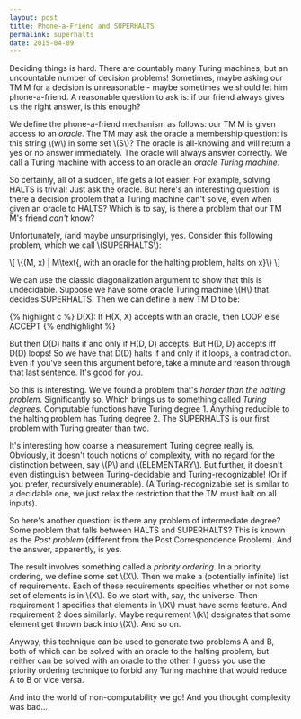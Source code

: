 ```yaml
---
layout: post
title: Phone-a-Friend and SUPERHALTS
permalink: superhalts
date: 2015-04-09
---
```


Deciding things is hard. There are countably many Turing machines, but an uncountable number of decision problems! Sometimes, maybe asking our TM M for a decision is unreasonable - maybe sometimes we should let him phone-a-friend. A reasonable question to ask is: if our friend always gives us the right answer, is this enough?

We define the phone-a-friend mechanism as follows: our TM M is given access to an *oracle*. The TM may ask the oracle a membership question: is this string \\(w\\) in some set \\(S\\)? The oracle is all-knowing and will return a yes or no answer immediately. The oracle will always answer correctly. We call a Turing machine with access to an oracle an *oracle Turing machine*.

So certainly, all of a sudden, life gets a lot easier! For example, solving HALTS is trivial! Just ask the oracle. But here's an interesting question: is there a decision problem that a Turing machine can't solve, even when given an oracle to HALTS? Which is to say, is there a problem that our TM M's friend *can't* know?

Unfortunately, (and maybe unsurprisingly), yes. Consider this following problem, which we call \\(SUPERHALTS\\):

\\[ \\{(M, x) \| M\text{, with an oracle for the halting problem, halts on x}\\} \\]

We can use the classic diagonalization argument to show that this is undecidable. Suppose we have some oracle Turing machine \\(H\\) that decides SUPERHALTS. Then we can define a new TM D to be:

{% highlight c %}
D(X):
    If H(X, X) accepts with an oracle, then LOOP
    else ACCEPT
{% endhighlight %}

But then D(D) halts if and only if H(D, D) accepts. But H(D, D) accepts iff D(D) loops! So we have that D(D) halts if and only if it loops, a contradiction. Even if you've seen this argument before, take a minute and reason through that last sentence. It's good for you.

So this is interesting. We've found a problem that's *harder than the halting problem*. Significantly so. Which brings us to something called *Turing degrees*. Computable functions have Turing degree 1. Anything reducible to the halting problem has Turing degree 2. The SUPERHALTS is our first problem with Turing greater than two.

It's interesting how coarse a measurement Turing degree really is. Obviously, it doesn't touch notions of complexity, with no regard for the distinction between, say \\(P\\) and \\(ELEMENTARY\\). But further, it doesn't even distinguish between Turing-decidable and Turing-recognizable! (Or if you prefer, recursively enumerable). (A Turing-recognizable set is similar to a decidable one, we just relax the restriction that the TM must halt on all inputs).

So here's another question: is there any problem of intermediate degree? Some problem that falls between HALTS and SUPERHALTS? This is known as the *Post problem* (different from the Post Correspondence Problem). And the answer, apparently, is yes.

The result involves something called a *priority ordering*. In a priority ordering, we define some set \\(X\\). Then we make a (potentially infinite) list of requirements. Each of these requirements specifies whether or not some set of elements is in \\(X\\). So we start with, say, the universe. Then requirement 1 specifies that elements in \\(X\\) must have some feature. And requirement 2 does similarly. Maybe requirement \\(k\\) designates that some element get thrown back into \\(X\\). And so on.

Anyway, this technique can be used to generate two problems A and B, both of which can be solved with an oracle to the halting problem, but neither can be solved with an oracle to the other! I guess you use the priority ordering technique to forbid any Turing machine that would reduce A to B or vice versa.

And into the world of non-computability we go! And you thought complexity was bad...
